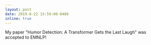 ```yaml
---
layout: post
date: 2019-8-22 15:59:00-0400
inline: true
---
```


My paper "Humor Detection: A Transformer Gets the Last Laugh" was accepted to EMNLP! 
